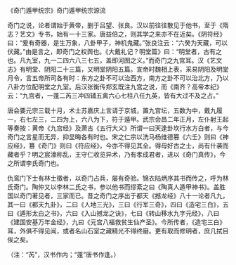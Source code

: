 《奇门遁甲统宗》奇门遁甲统宗源流

奇门之说，论者谓始于黄帝，删于吕望、张良。汉以前往往散见于他书，至于《隋志？艺文》专书，始有一十三家。唐益倍之，则其学之来亦不在近矣。《阴符经》曰：“爰有奇器，是生万象，八卦甲子，神机鬼藏。”张良注云：“六癸为天藏，可以伏藏。”由是言之，即奇门之权舆也。《大戴礼记？明堂篇》曰：“明堂者，古有之也。凡九室，九一二四六八三七五，盖即河图之义。”而奇门之九宫耳。汉《艺文志》有明堂、阴阳二十三篇，又明堂阴阳五篇。宣帝时魏相上表，采易阴阳及明堂月令，言五帝所司各有时：东方之卦不可以治西方，南方之卦不可以治北方，乃以八卦方位配明堂之九室。后汉张衡传郑玄既注九宫之说，而《南齐？高帝本纪》云：“九宫者，一蓬二芮三冲四辅五禽六心七柱八任九英，皆有大过不及之占。”

唐会要元宗三载十月，术士苏嘉庆上言请于京城，置九宫坛，五数为中，戴九履一，右七左三，二四为上，六八为下，符于遁甲。武宗会昌二年正月，左仆射王起等奏按：黄帝《九宫经》及萧吉《五行大义》所谓一曰天逢卦坎行水方白者，与今奇门之言星而无异，抑显晦各有时也。宋之仁宗以洗马杨维德篡《六壬》则曰《神应经》，篡《奇门》则曰《符应经》，今亦不得见其全。得毋好古之士，尚有什袭而藏者乎？明之宸濠称乱，王守仁收览异术，乃有孝成君者，进以《奇门真传》，今之所谓李氏奇门也。

仇鸾门下士有林士徵者，以奇门占兵，屡有奇验。锦衣陆炳序其书而传之，呼为林氏奇门。陶仲又以李林二氏之书，参以他书而缪紊之曰《陶真人遁甲神书》。盖胜国以奇门著见者，三家而已。昔之奇门之序出于都天《撼龙经》八十一论者凡九，其一曰《都天九卦》，二曰《人地三光》，三曰《行军三奇》，四曰《造宅三白》，五曰《遁形太白之书》，六曰《入山撼龙之诀》，七曰《转山移水九字元经》，八曰《建国安基万年金经》，九曰《元宫八福救贫生仙产圣》。今所传者，《造宅三白》耳，外俱不得见闻，或者名山石室之藏精光不得终磨。更有取而修明者，庶几拭目俟之矣。

（注：“芮”，汉书作内；“蓬”唐书作逢。）

